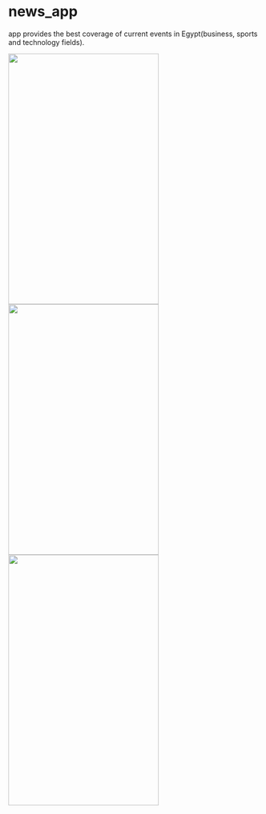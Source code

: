 # news_app

app provides the best coverage of current events in Egypt(business, sports and technology fields).

<img src="https://user-images.githubusercontent.com/86576304/123619994-09c35180-d80a-11eb-8ffe-bc63916a4708.png" width="300" height="500"> <img src="https://user-images.githubusercontent.com/86576304/123620149-31b2b500-d80a-11eb-942f-1de6ecdaf5e4.png" width="300" height="500"> <img src="https://user-images.githubusercontent.com/86576304/123620182-3aa38680-d80a-11eb-8350-580dffc8475d.png" width="300" height="500">





